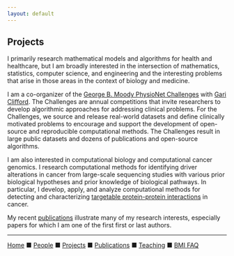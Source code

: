 ```yaml
---
layout: default
---
```


## Projects

I primarily research mathematical models and algorithms for health and healthcare, but I am broadly interested in the intersection of mathematics, statistics, computer science, and engineering and the interesting problems that arise in those areas in the context of biology and medicine.

I am a co-organizer of the [George B. Moody PhysioNet Challenges](https://physionetchallenges.org/) with [Gari Clifford](http://gdclifford.info/). The Challenges are annual competitions that invite researchers to develop algorithmic approaches for addressing clinical problems. For the Challenges, we source and release real-world datasets and define clinically motivated problems to encourage and support the development of open-source and reproducible computational methods. The Challenges result in large public datasets and dozens of publications and open-source algorithms.

I am also interested in computational biology and computational cancer genomics. I research computational methods for identifying driver alterations in cancer from large-scale sequencing studies with various prior biological hypotheses and prior knowledge of biological pathways. In particular, I develop, apply, and analyze computational methods for detecting and characterizing [targetable protein-protein interactions](https://ocg.cancer.gov/programs/ctd2/centers#emory-university-preceding) in cancer.

My recent [publications](../publications) illustrate many of my research interests, especially papers for which I am one of the first first or last authors.

---

[Home](../) &#9632; [People](../people) &#9632; [Projects](../projects) &#9632; [Publications](../publications) &#9632; [Teaching](../teaching) &#9632; [BMI FAQ](../bmi_faq)
